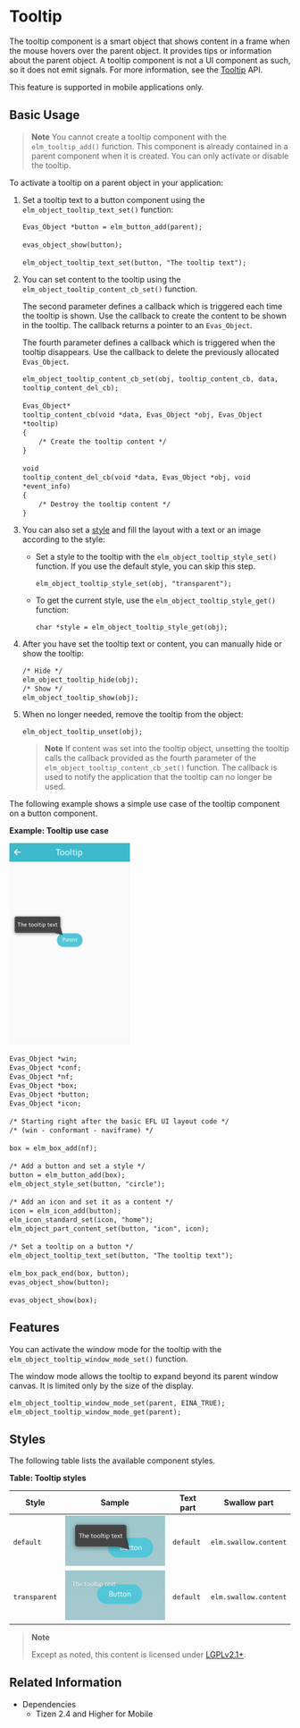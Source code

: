 # Tooltip

The tooltip component is a smart object that shows content in a frame when the mouse hovers over the parent object. It provides tips or information about the parent object. A tooltip component is not a UI component as such, so it does not emit signals. For more information, see the [Tooltip](../../../../api/mobile/latest/group__Elm__Tooltips.html) API.

This feature is supported in mobile applications only.

## Basic Usage

> **Note**
> You cannot create a tooltip component with the `elm_tooltip_add()` function. This component is already contained in a parent component when it is created. You can only activate or disable the tooltip.

To activate a tooltip on a parent object in your application:

1. Set a tooltip text to a button component using the `elm_object_tooltip_text_set()` function:

   ```
   Evas_Object *button = elm_button_add(parent);

   evas_object_show(button);

   elm_object_tooltip_text_set(button, "The tooltip text");
   ```

2. You can set content to the tooltip using the `elm_object_tooltip_content_cb_set()` function.

   The second parameter defines a callback which is triggered each time the tooltip is shown. Use the callback to create the content to be shown in the tooltip. The callback returns a pointer to an `Evas_Object`.

   The fourth parameter defines a callback which is triggered when the tooltip disappears. Use the callback to delete the previously allocated `Evas_Object`.

   ```
   elm_object_tooltip_content_cb_set(obj, tooltip_content_cb, data, tooltip_content_del_cb);

   Evas_Object*
   tooltip_content_cb(void *data, Evas_Object *obj, Evas_Object *tooltip)
   {
       /* Create the tooltip content */
   }

   void
   tooltip_content_del_cb(void *data, Evas_Object *obj, void *event_info)
   {
       /* Destroy the tooltip content */
   }
   ```

3. You can also set a [style](#styles) and fill the layout with a text or an image according to the style:

   - Set a style to the tooltip with the `elm_object_tooltip_style_set()` function. If you use the default style, you can skip this step.

     ```
     elm_object_tooltip_style_set(obj, "transparent");
     ```

   - To get the current style, use the `elm_object_tooltip_style_get()` function:

     ```
     char *style = elm_object_tooltip_style_get(obj);
     ```

4. After you have set the tooltip text or content, you can manually hide or show the tooltip:

   ```
   /* Hide */
   elm_object_tooltip_hide(obj);
   /* Show */
   elm_object_tooltip_show(obj);
   ```

5. When no longer needed, remove the tooltip from the object:

   ```
   elm_object_tooltip_unset(obj);
   ```

   > **Note**
   > If content was set into the tooltip object, unsetting the tooltip calls the callback provided as the fourth parameter of the `elm_object_tooltip_content_cb_set()` function. The callback is used to notify the application that the tooltip can no longer be used.

The following example shows a simple use case of the tooltip component on a button component.

**Example: Tooltip use case**

![Alignment](./media/tooltip.png)

```
Evas_Object *win;
Evas_Object *conf;
Evas_Object *nf;
Evas_Object *box;
Evas_Object *button;
Evas_Object *icon;

/* Starting right after the basic EFL UI layout code */
/* (win - conformant - naviframe) */

box = elm_box_add(nf);

/* Add a button and set a style */
button = elm_button_add(box);
elm_object_style_set(button, "circle");

/* Add an icon and set it as a content */
icon = elm_icon_add(button);
elm_icon_standard_set(icon, "home");
elm_object_part_content_set(button, "icon", icon);

/* Set a tooltip on a button */
elm_object_tooltip_text_set(button, "The tooltip text");

elm_box_pack_end(box, button);
evas_object_show(button);

evas_object_show(box);
```

## Features

You can activate the window mode for the tooltip with the `elm_object_tooltip_window_mode_set()` function.

The window mode allows the tooltip to expand beyond its parent window canvas. It is limited only by the size of the display.

```
elm_object_tooltip_window_mode_set(parent, EINA_TRUE);
elm_object_tooltip_window_mode_get(parent);
```

## Styles

The following table lists the available component styles.

**Table: Tooltip styles**

| Style         | Sample                                   | Text part | Swallow part          |
|-------------|----------------------------------------|---------|---------------------|
| `default`     | ![elm/tooltip/base/default](./media/tooltip_default.png) | `default` | `elm.swallow.content` |
| `transparent` | ![elm/button/base/transparent](./media/tooltip_transparent.png) | `default` | `elm.swallow.content` |

> **Note**
>
> Except as noted, this content is licensed under [LGPLv2.1+](http://opensource.org/licenses/LGPL-2.1).

## Related Information
- Dependencies
  - Tizen 2.4 and Higher for Mobile
